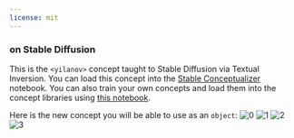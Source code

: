 ```yaml
---
license: mit
---
```

### <yilanov2> on Stable Diffusion
This is the `<yilanov>` concept taught to Stable Diffusion via Textual Inversion. You can load this concept into the [Stable Conceptualizer](https://colab.research.google.com/github/huggingface/notebooks/blob/main/diffusers/stable_conceptualizer_inference.ipynb) notebook. You can also train your own concepts and load them into the concept libraries using [this notebook](https://colab.research.google.com/github/huggingface/notebooks/blob/main/diffusers/sd_textual_inversion_training.ipynb).

Here is the new concept you will be able to use as an `object`:
![<yilanov> 0](https://huggingface.co/sd-concepts-library/yilanov2/resolve/main/concept_images/3.jpeg)
![<yilanov> 1](https://huggingface.co/sd-concepts-library/yilanov2/resolve/main/concept_images/1.jpeg)
![<yilanov> 2](https://huggingface.co/sd-concepts-library/yilanov2/resolve/main/concept_images/0.jpeg)
![<yilanov> 3](https://huggingface.co/sd-concepts-library/yilanov2/resolve/main/concept_images/2.jpeg)

